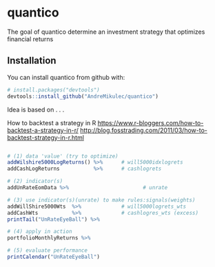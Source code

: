 # quantico

The goal of quantico  determine an investment strategy that optimizes financial returns

## Installation

You can install quantico from github with:

``` r
# install.packages("devtools")
devtools::install_github("AndreMikulec/quantico")
```
Idea is based on  . . . 

How to backtest a strategy in R
https://www.r-bloggers.com/how-to-backtest-a-strategy-in-r/
http://blog.fosstrading.com/2011/03/how-to-backtest-strategy-in-r.html

``` r

# (1) data 'value' (try to optimize)
addWilshire5000LogReturns() %>%      # will5000idxlogrets
addCashLogReturns           %>%      # cashlogrets

# (2) indicator(s)
addUnRateEomData %>%                        # unrate

# (3) use indicator(s)(unrate) to make rules:signals(weights)
addWillShire5000Wts  %>%             # will5000logrets_wts
addCashWts           %>%             # cashlogres_wts (excess)
printTail("UnRateEyeBall") %>%

# (4) apply in action
portfolioMonthlyReturns %>%

# (5) evaluate performance
printCalendar("UnRateEyeBall")
```
